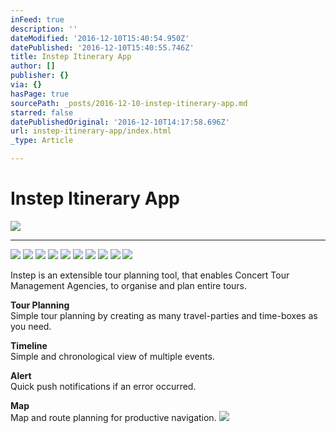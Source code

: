 ```yaml
---
inFeed: true
description: ''
dateModified: '2016-12-10T15:40:54.950Z'
datePublished: '2016-12-10T15:40:55.746Z'
title: Instep Itinerary App
author: []
publisher: {}
via: {}
hasPage: true
sourcePath: _posts/2016-12-10-instep-itinerary-app.md
starred: false
datePublishedOriginal: '2016-12-10T14:17:58.696Z'
url: instep-itinerary-app/index.html
_type: Article

---
```

# Instep Itinerary App
![](https://the-grid-user-content.s3-us-west-2.amazonaws.com/1c7f872c-e1c9-4f75-9023-69373f4d6499.gif)

---

![](https://the-grid-user-content.s3-us-west-2.amazonaws.com/4c67ebc9-1485-4739-ac74-26fd800fa733.jpg)
![](https://the-grid-user-content.s3-us-west-2.amazonaws.com/7d7362eb-95f8-44f7-91d1-764bee41529b.jpg)
![](https://the-grid-user-content.s3-us-west-2.amazonaws.com/e2f91dbd-218c-47d3-8d76-50074b31388b.jpg)
![](https://the-grid-user-content.s3-us-west-2.amazonaws.com/ae7f09ae-b24a-4204-b733-eecf337ae77b.jpg)
![](https://the-grid-user-content.s3-us-west-2.amazonaws.com/34705a31-3562-4dda-8458-bb6de0390a28.jpg)
![](https://the-grid-user-content.s3-us-west-2.amazonaws.com/76d79fdd-f2ab-48d0-a094-11329d8311ac.jpg)
![](https://the-grid-user-content.s3-us-west-2.amazonaws.com/ca822a7a-830d-485c-b852-ea30d344abb1.jpg)
![](https://the-grid-user-content.s3-us-west-2.amazonaws.com/ac01eb6c-dba1-4cca-b9f1-1d6c637fda46.jpg)
![](https://the-grid-user-content.s3-us-west-2.amazonaws.com/75e8fa0b-948b-4336-b06a-4ed98112a96c.jpg)
![](https://the-grid-user-content.s3-us-west-2.amazonaws.com/84a9c318-c74c-4425-a7cb-18d294aeea56.jpg)

Instep is an extensible tour planning tool, that enables Concert Tour Management Agencies, to organise and plan entire tours. 

**Tour Planning**  
Simple tour planning by creating as many travel-parties and time-boxes as you need.

**Timeline**  
Simple and chronological view of multiple events.

**Alert**  
Quick push notifications if an error occurred.

**Map**  
Map and route planning for productive navigation.
![](https://the-grid-user-content.s3-us-west-2.amazonaws.com/a83fd4d9-defc-4da9-a9e0-96a4c20da97f.jpg)